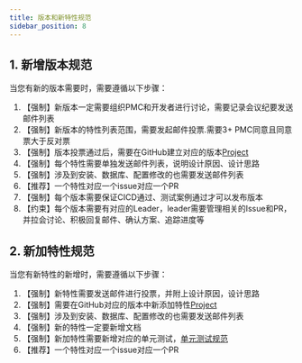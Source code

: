 ```yaml
---
title: 版本和新特性规范
sidebar_position: 8
---
```


## 1. 新增版本规范
当您有新的版本需要时，需要遵循以下步骤：
1. 【强制】新版本一定需要组织PMC和开发者进行讨论，需要记录会议纪要发送邮件列表
2. 【强制】新版本的特性列表范围，需要发起邮件投票.需要3+ PMC同意且同意票大于反对票
3. 【强制】版本投票通过后，需要在GitHub建立对应的版本[Project](https://github.com/apache/linkis/projects)
4. 【强制】每个特性需要单独发送邮件列表，说明设计原因、设计思路
5. 【强制】涉及到安装、数据库、配置修改的也需要发送邮件列表
6. 【推荐】一个特性对应一个issue对应一个PR
7. 【强制】每个版本需要保证CICD通过、测试案例通过才可以发布版本
8. 【约束】每个版本需要有对应的Leader，leader需要管理相关的Issue和PR，并拉会讨论、积极回复邮件、确认方案、追踪进度等


## 2. 新加特性规范
当您有新特性的新增时，需要遵循以下步骤：
1. 【强制】新特性需要发送邮件进行投票，并附上设计原因，设计思路
2. 【强制】需要在GitHub对应的版本中新添加特性[Project](https://github.com/apache/linkis/projects)
3. 【强制】涉及到安装、数据库、配置修改的也需要发送邮件列表
4. 【强制】新的特性一定要新增文档
5. 【强制】新加特性需要新增对应的单元测试，[单元测试规范](https://linkis.apache.org/community/development-specification/unit_test)
6. 【推荐】一个特性对应一个issue对应一个PR

